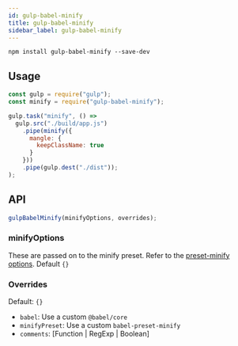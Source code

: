 ```yaml
---
id: gulp-babel-minify
title: gulp-babel-minify
sidebar_label: gulp-babel-minify
---
```


```shell npm2yarn
npm install gulp-babel-minify --save-dev
```

## Usage

```js title="gulpfile.js"
const gulp = require("gulp");
const minify = require("gulp-babel-minify");

gulp.task("minify", () =>
  gulp.src("./build/app.js")
    .pipe(minify({
      mangle: {
        keepClassName: true
      }
    }))
    .pipe(gulp.dest("./dist"));
);
```

## API

```js title="JavaScript"
gulpBabelMinify(minifyOptions, overrides);
```

### minifyOptions

These are passed on to the minify preset. Refer to the [preset-minify options](preset-minify.md#options). Default `{}`

### Overrides

Default: `{}`

- `babel`: Use a custom `@babel/core`
- `minifyPreset`: Use a custom `babel-preset-minify`
- `comments`: [Function | RegExp | Boolean]
